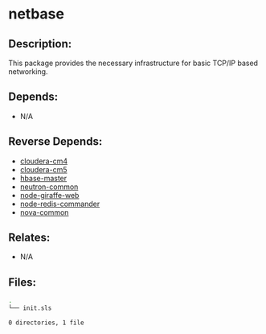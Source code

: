 # netbase

## Description:

This package provides the necessary infrastructure for basic TCP/IP based networking.

## Depends:

  -  N/A

## Reverse Depends:

  -  [cloudera-cm4](salt/cloudera-cm4)
  -  [cloudera-cm5](salt/cloudera-cm5)
  -  [hbase-master](salt/hbase-master)
  -  [neutron-common](salt/neutron-common)
  -  [node-giraffe-web](salt/node-giraffe-web)
  -  [node-redis-commander](salt/node-redis-commander)
  -  [nova-common](salt/nova-common)

## Relates:

  -  N/A

## Files:

```bash
.
└── init.sls

0 directories, 1 file
```

